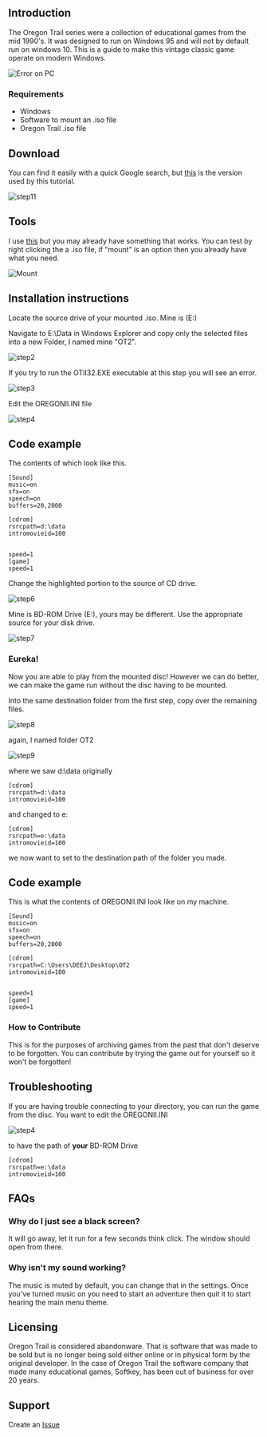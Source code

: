 ## Introduction

The Oregon Trail series were a collection of educational games from the mid 1990's. It was designed to run on Windows 95 and will not by default run on windows 10. This is a guide to make this vintage classic game operate on modern Windows.

![Error on PC](https://raw.githubusercontent.com/derrickdeejhudson/Oregon-Trail-II/main/Images/step1.png "You aren't on Windows '95")

### Requirements

- Windows
- Software to mount an .iso file
- Oregon Trail .iso file

## Download

You can find it easily with a quick Google search, but [this](https://drive.google.com/file/d/1ZRpL7KFqrYPmRFTfEWE4R_iJDDDRlwTj/view?usp=sharing ".zip folder with .iso of Oregon Trail II") is the version used by this tutorial.

![step11](https://raw.githubusercontent.com/derrickdeejhudson/Oregon-Trail-II/main/Images/step11.png)

## Tools

I use [this](https://daemon-tools-lite.en.softonic.com/ "Daemon Tools Lite") but you may already have something that works. You can test by right clicking the a .iso file, if "mount" is an option then you already have what you need.

![Mount](https://www.windowscentral.com/sites/wpcentral.com/files/styles/xlarge/public/field/image/2020/11/file-explorer-context-menu-mount-option.jpg)

## Installation instructions

Locate the source drive of your mounted .iso. Mine is (E:)

Navigate to E:\Data in Windows Explorer and copy only the selected files into a new Folder, I named mine "OT2".

![step2](https://raw.githubusercontent.com/derrickdeejhudson/Oregon-Trail-II/main/Images/step2.png)

If you try to run the OTII32.EXE executable at this step you will see an error.

![step3](https://raw.githubusercontent.com/derrickdeejhudson/Oregon-Trail-II/main/Images/step3.png)

Edit the OREGONII.INI file

![step4](https://raw.githubusercontent.com/derrickdeejhudson/Oregon-Trail-II/main/Images/step4.png)

## Code example

The contents of which look like this.

```
[Sound]
music=on
sfx=on
speech=on
buffers=20,2000

[cdrom]
rsrcpath=d:\data
intromovieid=100


speed=1
[game]
speed=1

```

Change the highlighted portion to the source of CD drive.

![step6](https://raw.githubusercontent.com/derrickdeejhudson/Oregon-Trail-II/main/Images/step6.png)

Mine is BD-ROM Drive (E:), yours may be different. Use the appropriate source for your disk drive.

![step7](https://raw.githubusercontent.com/derrickdeejhudson/Oregon-Trail-II/main/Images/step7.png)

### Eureka!

Now you are able to play from the mounted disc! However we can do better, we can make the game run without the disc having to be mounted.

Into the same destination folder from the first step, copy over the remaining files.

![step8](https://raw.githubusercontent.com/derrickdeejhudson/Oregon-Trail-II/main/Images/step8.png)

again, I named folder OT2

![step9](https://raw.githubusercontent.com/derrickdeejhudson/Oregon-Trail-II/main/Images/step9.png)

where we saw d:\data originally

```
[cdrom]
rsrcpath=d:\data
intromovieid=100
```

and changed to e:

```
[cdrom]
rsrcpath=e:\data
intromovieid=100
```

we now want to set to the destination path of the folder you made.

## Code example

This is what the contents of OREGONII.INI look like on my machine.

```
[Sound]
music=on
sfx=on
speech=on
buffers=20,2000

[cdrom]
rsrcpath=C:\Users\DEEJ\Desktop\OT2
intromovieid=100


speed=1
[game]
speed=1

```

### How to Contribute

This is for the purposes of archiving games from the past that don't deserve to be forgotten. You can contribute by trying the game out for yourself so it won't be forgotten!

## Troubleshooting

If you are having trouble connecting to your directory, you can run the game from the disc. You want to edit the OREGONII.INI

![step4](https://raw.githubusercontent.com/derrickdeejhudson/Oregon-Trail-II/main/Images/step4.png)

to have the path of **your** BD-ROM Drive

```
[cdrom]
rsrcpath=e:\data
intromovieid=100
```

## FAQs

### Why do I just see a black screen?

It will go away, let it run for a few seconds think click. The window should open from there.

### Why isn't my sound working?

The music is muted by default, you can change that in the settings. Once you've turned music on you need to start an adventure then quit it to start hearing the main menu theme.

## Licensing

Oregon Trail is considered abandonware. That is software that was made to be sold but is no longer being sold either online or in physical form by the original developer. In the case of Oregon Trail the software company that made many educational games, Softkey, has been out of business for over 20 years.

## Support

Create an [Issue](https://github.com/derrickdeejhudson/Oregon-Trail-II/issues)
